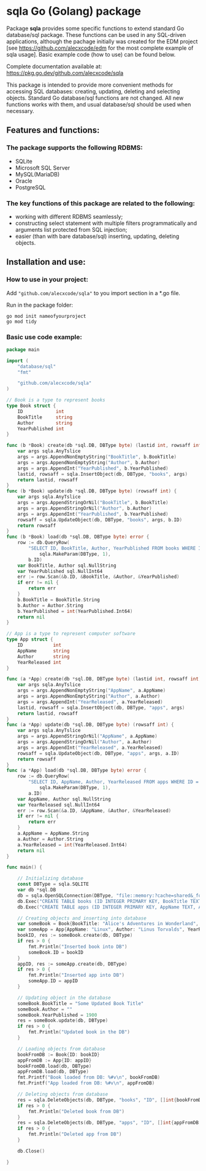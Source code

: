 # sqla Go (Golang) package

Package **sqla** provides some specific functions to extend standard Go database/sql package. These functions can be used in any SQL-driven applications, although the pachage initially was created for the EDM project [see https://github.com/alecxcode/edm for the most complete example of sqla usage]. Basic example code (how to use) can be found below.

Complete documentation available at: https://pkg.go.dev/github.com/alecxcode/sqla

This package is intended to provide more convenient methods for accessing SQL databases: creating, updating, deleting and selecting objects.
Standard Go database/sql functions are not changed. All new functions works with them, and usual database/sql should be used when necessary.

## Features and functions:

### The package supports the following RDBMS:
* SQLite
* Microsoft SQL Server
* MySQL(MariaDB)
* Oracle
* PostgreSQL

### The key functions of this package are related to the following:
* working with different RDBMS seamlessly;
* constructing select statement with multiple filters programmatically and arguments list protected from SQL injection;
* easier (than with bare database/sql) inserting, updating, deleting objects.

## Installation and use:

### How to use in your project:

Add `"github.com/alecxcode/sqla"` to you import section in a *.go file.

Run in the package folder:  
```shell
go mod init nameofyourproject  
go mod tidy  
```

### Basic use code example:

```go
package main

import (
	"database/sql"
	"fmt"

	"github.com/alecxcode/sqla"
)

// Book is a type to represent books
type Book struct {
	ID            int
	BookTitle     string
	Author        string
	YearPublished int
}

func (b *Book) create(db *sql.DB, DBType byte) (lastid int, rowsaff int) {
	var args sqla.AnyTslice
	args = args.AppendNonEmptyString("BookTitle", b.BookTitle)
	args = args.AppendNonEmptyString("Author", b.Author)
	args = args.AppendInt("YearPublished", b.YearPublished)
	lastid, rowsaff = sqla.InsertObject(db, DBType, "books", args)
	return lastid, rowsaff
}
func (b *Book) update(db *sql.DB, DBType byte) (rowsaff int) {
	var args sqla.AnyTslice
	args = args.AppendStringOrNil("BookTitle", b.BookTitle)
	args = args.AppendStringOrNil("Author", b.Author)
	args = args.AppendInt("YearPublished", b.YearPublished)
	rowsaff = sqla.UpdateObject(db, DBType, "books", args, b.ID)
	return rowsaff
}
func (b *Book) load(db *sql.DB, DBType byte) error {
	row := db.QueryRow(
		"SELECT ID, BookTitle, Author, YearPublished FROM books WHERE ID = "+
			sqla.MakeParam(DBType, 1),
		b.ID)
	var BookTitle, Author sql.NullString
	var YearPublished sql.NullInt64
	err := row.Scan(&b.ID, &BookTitle, &Author, &YearPublished)
	if err != nil {
		return err
	}
	b.BookTitle = BookTitle.String
	b.Author = Author.String
	b.YearPublished = int(YearPublished.Int64)
	return nil
}

// App is a type to represent computer software
type App struct {
	ID           int
	AppName      string
	Author       string
	YearReleased int
}

func (a *App) create(db *sql.DB, DBType byte) (lastid int, rowsaff int) {
	var args sqla.AnyTslice
	args = args.AppendNonEmptyString("AppName", a.AppName)
	args = args.AppendNonEmptyString("Author", a.Author)
	args = args.AppendInt("YearReleased", a.YearReleased)
	lastid, rowsaff = sqla.InsertObject(db, DBType, "apps", args)
	return lastid, rowsaff
}
func (a *App) update(db *sql.DB, DBType byte) (rowsaff int) {
	var args sqla.AnyTslice
	args = args.AppendStringOrNil("AppName", a.AppName)
	args = args.AppendStringOrNil("Author", a.Author)
	args = args.AppendInt("YearReleased", a.YearReleased)
	rowsaff = sqla.UpdateObject(db, DBType, "apps", args, a.ID)
	return rowsaff
}
func (a *App) load(db *sql.DB, DBType byte) error {
	row := db.QueryRow(
		"SELECT ID, AppName, Author, YearReleased FROM apps WHERE ID = "+
			sqla.MakeParam(DBType, 1),
		a.ID)
	var AppName, Author sql.NullString
	var YearReleased sql.NullInt64
	err := row.Scan(&a.ID, &AppName, &Author, &YearReleased)
	if err != nil {
		return err
	}
	a.AppName = AppName.String
	a.Author = Author.String
	a.YearReleased = int(YearReleased.Int64)
	return nil
}

func main() {

	// Initializing database
	const DBType = sqla.SQLITE
	var db *sql.DB
	db = sqla.OpenSQLConnection(DBType, "file::memory:?cache=shared&_foreign_keys=true")
	db.Exec("CREATE TABLE books (ID INTEGER PRIMARY KEY, BookTitle TEXT, Author TEXT, YearPublished INTEGER);")
	db.Exec("CREATE TABLE apps (ID INTEGER PRIMARY KEY, AppName TEXT, Author TEXT, YearReleased INTEGER);")

	// Creating objects and inserting into database
	var someBook = Book{BookTitle: "Alice's Adventures in Wonderland", Author: "Lewis Carroll", YearPublished: 1865}
	var someApp = App{AppName: "Linux", Author: "Linus Torvalds", YearReleased: 1991}
	bookID, res := someBook.create(db, DBType)
	if res > 0 {
		fmt.Println("Inserted book into DB")
		someBook.ID = bookID
	}
	appID, res := someApp.create(db, DBType)
	if res > 0 {
		fmt.Println("Inserted app into DB")
		someApp.ID = appID
	}

	// Updating object in the database
	someBook.BookTitle = "Some Updated Book Title"
	someBook.Author = ""
	someBook.YearPublished = 1900
	res = someBook.update(db, DBType)
	if res > 0 {
		fmt.Println("Updated book in the DB")
	}

	// Loading objects from database
	bookFromDB := Book{ID: bookID}
	appFromDB := App{ID: appID}
	bookFromDB.load(db, DBType)
	appFromDB.load(db, DBType)
	fmt.Printf("Book loaded from DB: %#v\n", bookFromDB)
	fmt.Printf("App loaded from DB: %#v\n", appFromDB)

	// Deleting objects from database
	res = sqla.DeleteObjects(db, DBType, "books", "ID", []int{bookFromDB.ID})
	if res > 0 {
		fmt.Println("Deleted book from DB")
	}
	res = sqla.DeleteObjects(db, DBType, "apps", "ID", []int{appFromDB.ID})
	if res > 0 {
		fmt.Println("Deleted app from DB")
	}

	db.Close()

}
```